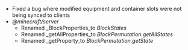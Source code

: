 

-   Fixed a bug where modified equipment and container slots were not being synced to clients
-   _@minecraft/server_
    -   Renamed _BlockProperties_to _BlockStates_
    -   Renamed _getAllProperties_to _BlockPermutation.getAllStates_
    -   Renamed _getProperty_to _BlockPermutation.getState_